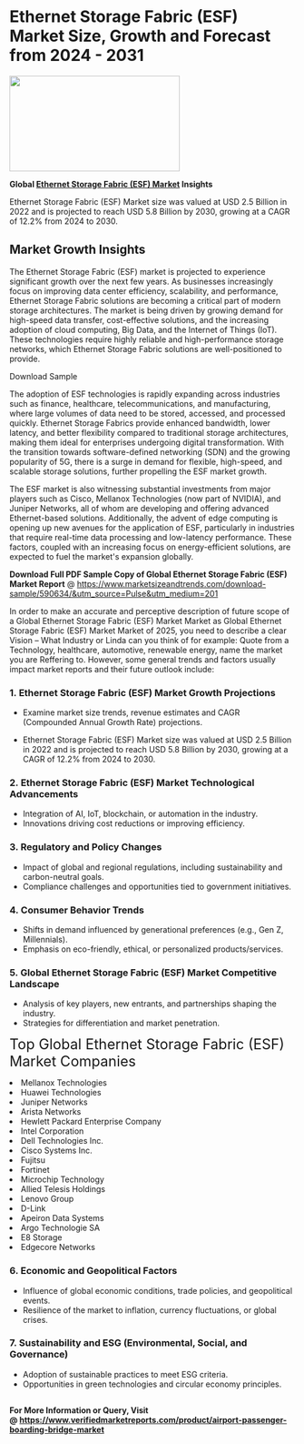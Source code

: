 <H1>Ethernet Storage Fabric (ESF) Market Size, Growth and Forecast from 2024 - 2031</H1><img class="aligncenter size-medium wp-image-584254" src="https://thirdeyenews.in/wp-content/uploads/2024/09/Global-Market-Research-300x168.jpeg" alt="" width="300" height="168" /><p><strong>Global&nbsp;<a href="https://www.marketsizeandtrends.com/download-sample/590634/&amp;utm_source=Pulse&amp;utm_medium=201">Ethernet Storage Fabric (ESF) Market</a> Insights</strong></p><p>Ethernet Storage Fabric (ESF) Market size was valued at USD 2.5 Billion in 2022 and is projected to reach USD 5.8 Billion by 2030, growing at a CAGR of 12.2% from 2024 to 2030.</p><p><h2>Market Growth Insights</h2> <p>The Ethernet Storage Fabric (ESF) market is projected to experience significant growth over the next few years. As businesses increasingly focus on improving data center efficiency, scalability, and performance, Ethernet Storage Fabric solutions are becoming a critical part of modern storage architectures. The market is being driven by growing demand for high-speed data transfer, cost-effective solutions, and the increasing adoption of cloud computing, Big Data, and the Internet of Things (IoT). These technologies require highly reliable and high-performance storage networks, which Ethernet Storage Fabric solutions are well-positioned to provide.</p> <p>Download Sample</p> <p>The adoption of ESF technologies is rapidly expanding across industries such as finance, healthcare, telecommunications, and manufacturing, where large volumes of data need to be stored, accessed, and processed quickly. Ethernet Storage Fabrics provide enhanced bandwidth, lower latency, and better flexibility compared to traditional storage architectures, making them ideal for enterprises undergoing digital transformation. With the transition towards software-defined networking (SDN) and the growing popularity of 5G, there is a surge in demand for flexible, high-speed, and scalable storage solutions, further propelling the ESF market growth.</p> <p>The ESF market is also witnessing substantial investments from major players such as Cisco, Mellanox Technologies (now part of NVIDIA), and Juniper Networks, all of whom are developing and offering advanced Ethernet-based solutions. Additionally, the advent of edge computing is opening up new avenues for the application of ESF, particularly in industries that require real-time data processing and low-latency performance. These factors, coupled with an increasing focus on energy-efficient solutions, are expected to fuel the market's expansion globally.</p> <p></p><p><span class=""><strong>Download Full PDF Sample Copy of Global Ethernet Storage Fabric (ESF) Market Report</strong> @ <a href="https://www.marketsizeandtrends.com/download-sample/590634/&amp;utm_source=Pulse&amp;utm_medium=201" target="_blank">https://www.marketsizeandtrends.com/download-sample/590634/&amp;utm_source=Pulse&amp;utm_medium=201</a></span></p><p>In order to make an accurate and perceptive description of future scope of a Global&nbsp;Ethernet Storage Fabric (ESF) Market Market as Global&nbsp;Ethernet Storage Fabric (ESF) Market Market of 2025, you need to describe a clear Vision &ndash; What Industry or Linda can you think of for example: Quote from a Technology, healthcare, automotive, renewable energy, name the market you are Reffering to. However, some general trends and factors usually impact market reports and their future outlook include:</p><h3>1.&nbsp;<strong>Ethernet Storage Fabric (ESF) Market Growth Projections</strong></h3><ul><li>Examine market size trends, revenue estimates and CAGR (Compounded Annual Growth Rate) projections.</li><li><p>Ethernet Storage Fabric (ESF) Market size was valued at USD 2.5 Billion in 2022 and is projected to reach USD 5.8 Billion by 2030, growing at a CAGR of 12.2% from 2024 to 2030.</p></li></ul><h3>2.&nbsp;<strong>Ethernet Storage Fabric (ESF) Market Technological Advancements</strong></h3><ul><li>Integration of AI, IoT, blockchain, or automation in the industry.</li><li>Innovations driving cost reductions or improving efficiency.</li></ul><h3>3.&nbsp;<strong>Regulatory and Policy Changes</strong></h3><ul><li>Impact of global and regional regulations, including sustainability and carbon-neutral goals.</li><li>Compliance challenges and opportunities tied to government initiatives.</li></ul><h3>4.&nbsp;<strong>Consumer Behavior Trends</strong></h3><ul><li>Shifts in demand influenced by generational preferences (e.g., Gen Z, Millennials).</li><li>Emphasis on eco-friendly, ethical, or personalized products/services.</li></ul><h3>5.&nbsp;<strong>Global Ethernet Storage Fabric (ESF) Market Competitive Landscape</strong></h3><ul><li>Analysis of key players, new entrants, and partnerships shaping the industry.</li><li>Strategies for differentiation and market penetration.</li></ul><p data-pm-slice="1 1 []"><span style="color: inherit; font-family: inherit; font-size: 25px;">Top Global Ethernet Storage Fabric (ESF) Market Companies</span></p><div class="" data-test-id=""><p><li>Mellanox Technologies</li><li> Huawei Technologies</li><li> Juniper Networks</li><li> Arista Networks</li><li> Hewlett Packard Enterprise Company</li><li> Intel Corporation</li><li> Dell Technologies Inc.</li><li> Cisco Systems Inc.</li><li> Fujitsu</li><li> Fortinet</li><li> Microchip Technology</li><li> Allied Telesis Holdings</li><li> Lenovo Group</li><li> D-Link</li><li> Apeiron Data Systems</li><li> Argo Technologie SA</li><li> E8 Storage</li><li> Edgecore Networks</li></p></div><h3>6.&nbsp;<strong>Economic and Geopolitical Factors</strong></h3><ul><li>Influence of global economic conditions, trade policies, and geopolitical events.</li><li>Resilience of the market to inflation, currency fluctuations, or global crises.</li></ul><h3>7.&nbsp;<strong>Sustainability and ESG (Environmental, Social, and Governance)</strong></h3><ul><li>Adoption of sustainable practices to meet ESG criteria.</li><li>Opportunities in green technologies and circular economy principles.</li></ul><h2><strong style="font-size: 14px;">For More Information or Query, Visit @&nbsp;</strong><a style="background-color: #ffffff; font-size: 14px;" href="https://www.marketsizeandtrends.com/report/ethernet-storage-fabric-esf-market/" target="_blank">https://www.verifiedmarketreports.com/product/airport-passenger-boarding-bridge-market</a></h2>
